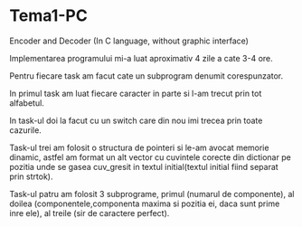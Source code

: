 # Tema1-PC
Encoder and Decoder (In C language, without graphic interface)

Implementarea programului mi-a luat aproximativ 4 zile a cate 3-4 ore.

Pentru fiecare task am facut cate un subprogram denumit corespunzator.

In primul task am luat fiecare caracter in parte si l-am trecut prin tot alfabetul.

In task-ul doi la facut cu un switch care din nou imi trecea prin toate cazurile.

Task-ul trei am folosit o structura de pointeri si le-am avocat memorie dinamic, astfel am format un alt vector cu cuvintele corecte din dictionar pe pozitia unde se gasea cuv_gresit in textul initial(textul initial fiind separat prin strtok).

Task-ul patru am folosit 3 subprograme, primul (numarul de componente), al doilea (componentele,componenta maxima si pozitia ei, daca sunt prime inre ele), al treile (sir de caractere perfect).
